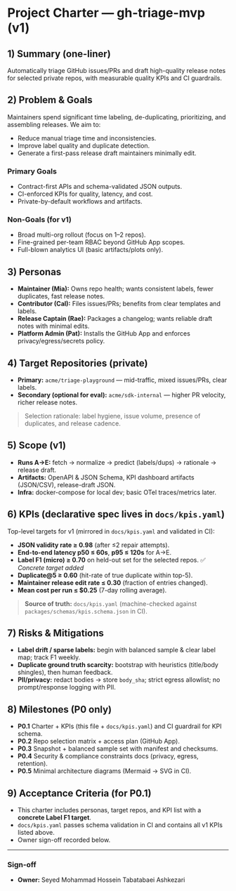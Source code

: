 # Project Charter — gh-triage-mvp (v1)

## 1) Summary (one-liner)

Automatically triage GitHub issues/PRs and draft high-quality release notes for selected private repos, with measurable quality KPIs and CI guardrails.

## 2) Problem & Goals

Maintainers spend significant time labeling, de-duplicating, prioritizing, and assembling releases. We aim to:

- Reduce manual triage time and inconsistencies.
- Improve label quality and duplicate detection.
- Generate a first-pass release draft maintainers minimally edit.

### Primary Goals

- Contract-first APIs and schema-validated JSON outputs.
- CI-enforced KPIs for quality, latency, and cost.
- Private-by-default workflows and artifacts.

### Non-Goals (for v1)

- Broad multi-org rollout (focus on 1–2 repos).
- Fine-grained per-team RBAC beyond GitHub App scopes.
- Full-blown analytics UI (basic artifacts/plots only).

## 3) Personas

- **Maintainer (Mia):** Owns repo health; wants consistent labels, fewer duplicates, fast release notes.
- **Contributor (Cal):** Files issues/PRs; benefits from clear templates and labels.
- **Release Captain (Rae):** Packages a changelog; wants reliable draft notes with minimal edits.
- **Platform Admin (Pat):** Installs the GitHub App and enforces privacy/egress/secrets policy.

## 4) Target Repositories (private)

- **Primary:** `acme/triage-playground` — mid-traffic, mixed issues/PRs, clear labels.
- **Secondary (optional for eval):** `acme/sdk-internal` — higher PR velocity, richer release notes.

> Selection rationale: label hygiene, issue volume, presence of duplicates, and release cadence.

## 5) Scope (v1)

- **Runs A→E:** fetch → normalize → predict (labels/dups) → rationale → release draft.
- **Artifacts:** OpenAPI & JSON Schema, KPI dashboard artifacts (JSON/CSV), release-draft JSON.
- **Infra:** docker-compose for local dev; basic OTel traces/metrics later.

## 6) KPIs (declarative spec lives in `docs/kpis.yaml`)

Top-level targets for v1 (mirrored in `docs/kpis.yaml` and validated in CI):

- **JSON validity rate ≥ 0.98** (after ≤2 repair attempts).
- **End-to-end latency p50 ≤ 60s**, **p95 ≤ 120s** for A→E.
- **Label F1 (micro) ≥ 0.70** on held-out set for the selected repos. ✅ *Concrete target added*
- **Duplicate@5 ≥ 0.60** (hit-rate of true duplicate within top-5).
- **Maintainer release edit rate ≤ 0.30** (fraction of entries changed).
- **Mean cost per run ≤ \$0.25** (7-day rolling average).

> **Source of truth:** `docs/kpis.yaml` (machine-checked against `packages/schemas/kpis.schema.json` in CI).

## 7) Risks & Mitigations

- **Label drift / sparse labels:** begin with balanced sample & clear label map; track F1 weekly.
- **Duplicate ground truth scarcity:** bootstrap with heuristics (title/body shingles), then human feedback.
- **PII/privacy:** redact bodies → store `body_sha`; strict egress allowlist; no prompt/response logging with PII.

## 8) Milestones (P0 only)

- **P0.1** Charter + KPIs (this file + `docs/kpis.yaml`) and CI guardrail for KPI schema.
- **P0.2** Repo selection matrix + access plan (GitHub App).
- **P0.3** Snapshot + balanced sample set with manifest and checksums.
- **P0.4** Security & compliance constraints docs (privacy, egress, retention).
- **P0.5** Minimal architecture diagrams (Mermaid → SVG in CI).

## 9) Acceptance Criteria (for P0.1)

- This charter includes personas, target repos, and KPI list with a **concrete Label F1 target**.
- `docs/kpis.yaml` passes schema validation in CI and contains all v1 KPIs listed above.
- Owner sign-off recorded below.

---

### Sign-off

- **Owner:** Seyed Mohammad Hossein Tabatabaei Ashkezari  
